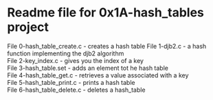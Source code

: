 # Readme file for 0x1A-hash_tables project

File 0-hash_table_create.c - creates a hash table
File 1-djb2.c - a hash function implementing the djb2 algorithm  
File 2-key_index.c - gives you the index of a key  
File 3-hash_table.set - adds an element tot he hash table  
File 4-hash_table_get.c - retrieves a value associated with a key  
File 5-hash_table_print.c - prints a hash table  
File 6-hash_table_delete.c - deletes a hash_table
